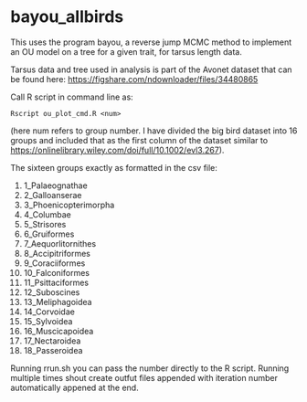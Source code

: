 # bayou_allbirds

This uses the program bayou, a reverse jump MCMC method to implement an OU model on a tree for a given trait, for tarsus length data.

Tarsus data and tree used in analysis is part of the Avonet dataset that can be found here: https://figshare.com/ndownloader/files/34480865

Call R script in command line as:
```
Rscript ou_plot_cmd.R <num>
```
(here num refers to group number. I have divided the big bird dataset into 16 groups and included that as the first column of the dataset similar to 
https://onlinelibrary.wiley.com/doi/full/10.1002/evl3.267). 

The sixteen groups exactly as formatted in the csv file:
1. 1_Palaeognathae
2. 2_Galloanserae
3. 3_Phoenicopterimorpha
4. 4_Columbae         
5. 5_Strisores
6. 6_Gruiformes
7. 7_Aequorlitornithes
8. 8_Accipitriformes
9. 9_Coraciiformes
10. 10_Falconiformes
11. 11_Psittaciformes
12. 12_Suboscines
13. 13_Meliphagoidea
14. 14_Corvoidae
15. 15_Sylvoidea
16. 16_Muscicapoidea
17. 17_Nectaroidea
18. 18_Passeroidea   

Running rrun.sh <num> you can pass the number directly to the R script. Running multiple times shout create outfut files appended with iteration number automatically appened at the end.
